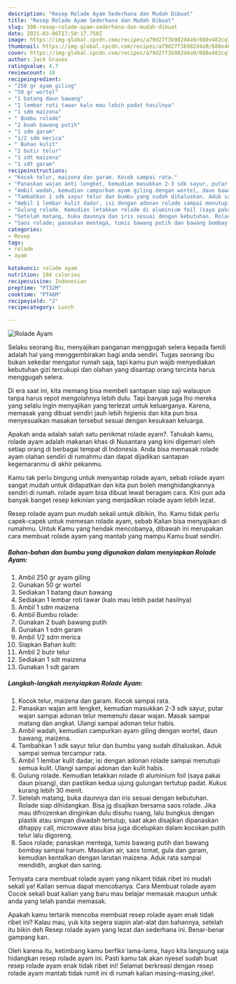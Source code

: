 ```yaml
---
description: "Resep Rolade Ayam Sederhana dan Mudah Dibuat"
title: "Resep Rolade Ayam Sederhana dan Mudah Dibuat"
slug: 308-resep-rolade-ayam-sederhana-dan-mudah-dibuat
date: 2021-03-06T17:50:17.750Z
image: https://img-global.cpcdn.com/recipes/a79d27f3b982d4a9/680x482cq70/rolade-ayam-foto-resep-utama.jpg
thumbnail: https://img-global.cpcdn.com/recipes/a79d27f3b982d4a9/680x482cq70/rolade-ayam-foto-resep-utama.jpg
cover: https://img-global.cpcdn.com/recipes/a79d27f3b982d4a9/680x482cq70/rolade-ayam-foto-resep-utama.jpg
author: Jack Graves
ratingvalue: 4.7
reviewcount: 10
recipeingredient:
- "250 gr ayam giling"
- "50 gr wortel"
- "1 batang daun bawang"
- "1 lembar roti tawar kalo mau lebih padat hasilnya"
- "1 sdm maizena"
- " Bumbu rolade"
- "2 buah bawang putih"
- "1 sdm garam"
- "1/2 sdm merica"
- " Bahan kulit"
- "2 butir telur"
- "1 sdt maizena"
- "1 sdt garam"
recipeinstructions:
- "Kocok telur, maizena dan garam. Kocok sampai rata."
- "Panaskan wajan anti lengket, kemudian masukkan 2-3 sdk sayur, putar wajan sampai adonan telur memenuhi dasar wajan. Masak sampai matang dan angkat. Ulangi sampai adonan telur habis."
- "Ambil wadah, kemudian campurkan ayam giling dengan wortel, daun bawang, maizena."
- "Tambahkan 1 sdk sayur telur dan bumbu yang sudah dihaluskan. Aduk sampai semua tercampur rata."
- "Ambil 1 lembar kulit dadar, isi dengan adonan rolade sampai menutupi semua kulit. Ulangi sampai adonan dan kulit habis."
- "Gulung rolade. Kemudian letakkan rolade di aluminium foil (saya pakai daun pisang), dan pastikan kedua ujung gulungan tertutup padat. Kukus kurang lebih 30 menit."
- "Setelah matang, buka daunnya dan iris sesuai dengan kebutuhan. Rolade siap dihidangkan. Bisa jg disajikan bersama saos rolade. Jika mau difrozenkan dinginkan dulu disuhu ruang, lalu bungkus dengan plastik atau simpan diwadah tertutup, saat akan disajikan dipanaskan dihappy call, microwave atau bisa juga dicelupkan dalam kocokan putih telur lalu digoreng."
- "Saos rolade; panaskan mentega, tumis bawang putih dan bawang bombay sampai harum. Masukan air, saos tomat, gula dan garam, kemudian kentalkan dengan larutan maizena. Aduk rata sampai mendidih, angkat dan saring."
categories:
- Resep
tags:
- rolade
- ayam

katakunci: rolade ayam 
nutrition: 284 calories
recipecuisine: Indonesian
preptime: "PT32M"
cooktime: "PT46M"
recipeyield: "2"
recipecategory: Lunch

---
```



![Rolade Ayam](https://img-global.cpcdn.com/recipes/a79d27f3b982d4a9/680x482cq70/rolade-ayam-foto-resep-utama.jpg)

Selaku seorang ibu, menyajikan panganan menggugah selera kepada famili adalah hal yang menggembirakan bagi anda sendiri. Tugas seorang ibu bukan sekedar mengatur rumah saja, tapi kamu pun wajib menyediakan kebutuhan gizi tercukupi dan olahan yang disantap orang tercinta harus menggugah selera.

Di era  saat ini, kita memang bisa membeli santapan siap saji walaupun tanpa harus repot mengolahnya lebih dulu. Tapi banyak juga lho mereka yang selalu ingin menyajikan yang terlezat untuk keluarganya. Karena, memasak yang dibuat sendiri jauh lebih higienis dan kita pun bisa menyesuaikan masakan tersebut sesuai dengan kesukaan keluarga. 



Apakah anda adalah salah satu penikmat rolade ayam?. Tahukah kamu, rolade ayam adalah makanan khas di Nusantara yang kini digemari oleh setiap orang di berbagai tempat di Indonesia. Anda bisa memasak rolade ayam olahan sendiri di rumahmu dan dapat dijadikan santapan kegemaranmu di akhir pekanmu.

Kamu tak perlu bingung untuk menyantap rolade ayam, sebab rolade ayam sangat mudah untuk didapatkan dan kita pun boleh menghidangkannya sendiri di rumah. rolade ayam bisa dibuat lewat beragam cara. Kini pun ada banyak banget resep kekinian yang menjadikan rolade ayam lebih lezat.

Resep rolade ayam pun mudah sekali untuk dibikin, lho. Kamu tidak perlu capek-capek untuk memesan rolade ayam, sebab Kalian bisa menyajikan di rumahmu. Untuk Kamu yang hendak mencobanya, dibawah ini merupakan cara membuat rolade ayam yang mantab yang mampu Kamu buat sendiri.

<!--inarticleads1-->

##### Bahan-bahan dan bumbu yang digunakan dalam menyiapkan Rolade Ayam:

1. Ambil 250 gr ayam giling
1. Gunakan 50 gr wortel
1. Sediakan 1 batang daun bawang
1. Sediakan 1 lembar roti tawar (kalo mau lebih padat hasilnya)
1. Ambil 1 sdm maizena
1. Ambil  Bumbu rolade:
1. Gunakan 2 buah bawang putih
1. Gunakan 1 sdm garam
1. Ambil 1/2 sdm merica
1. Siapkan  Bahan kulit:
1. Ambil 2 butir telur
1. Sediakan 1 sdt maizena
1. Gunakan 1 sdt garam




<!--inarticleads2-->

##### Langkah-langkah menyiapkan Rolade Ayam:

1. Kocok telur, maizena dan garam. Kocok sampai rata.
1. Panaskan wajan anti lengket, kemudian masukkan 2-3 sdk sayur, putar wajan sampai adonan telur memenuhi dasar wajan. Masak sampai matang dan angkat. Ulangi sampai adonan telur habis.
1. Ambil wadah, kemudian campurkan ayam giling dengan wortel, daun bawang, maizena.
1. Tambahkan 1 sdk sayur telur dan bumbu yang sudah dihaluskan. Aduk sampai semua tercampur rata.
1. Ambil 1 lembar kulit dadar, isi dengan adonan rolade sampai menutupi semua kulit. Ulangi sampai adonan dan kulit habis.
1. Gulung rolade. Kemudian letakkan rolade di aluminium foil (saya pakai daun pisang), dan pastikan kedua ujung gulungan tertutup padat. Kukus kurang lebih 30 menit.
1. Setelah matang, buka daunnya dan iris sesuai dengan kebutuhan. Rolade siap dihidangkan. Bisa jg disajikan bersama saos rolade. Jika mau difrozenkan dinginkan dulu disuhu ruang, lalu bungkus dengan plastik atau simpan diwadah tertutup, saat akan disajikan dipanaskan dihappy call, microwave atau bisa juga dicelupkan dalam kocokan putih telur lalu digoreng.
1. Saos rolade; panaskan mentega, tumis bawang putih dan bawang bombay sampai harum. Masukan air, saos tomat, gula dan garam, kemudian kentalkan dengan larutan maizena. Aduk rata sampai mendidih, angkat dan saring.




Ternyata cara membuat rolade ayam yang nikamt tidak ribet ini mudah sekali ya! Kalian semua dapat mencobanya. Cara Membuat rolade ayam Cocok sekali buat kalian yang baru mau belajar memasak maupun untuk anda yang telah pandai memasak.

Apakah kamu tertarik mencoba membuat resep rolade ayam enak tidak ribet ini? Kalau mau, yuk kita segera siapin alat-alat dan bahannya, setelah itu bikin deh Resep rolade ayam yang lezat dan sederhana ini. Benar-benar gampang kan. 

Oleh karena itu, ketimbang kamu berfikir lama-lama, hayo kita langsung saja hidangkan resep rolade ayam ini. Pasti kamu tak akan nyesel sudah buat resep rolade ayam enak tidak ribet ini! Selamat berkreasi dengan resep rolade ayam mantab tidak rumit ini di rumah kalian masing-masing,oke!.

